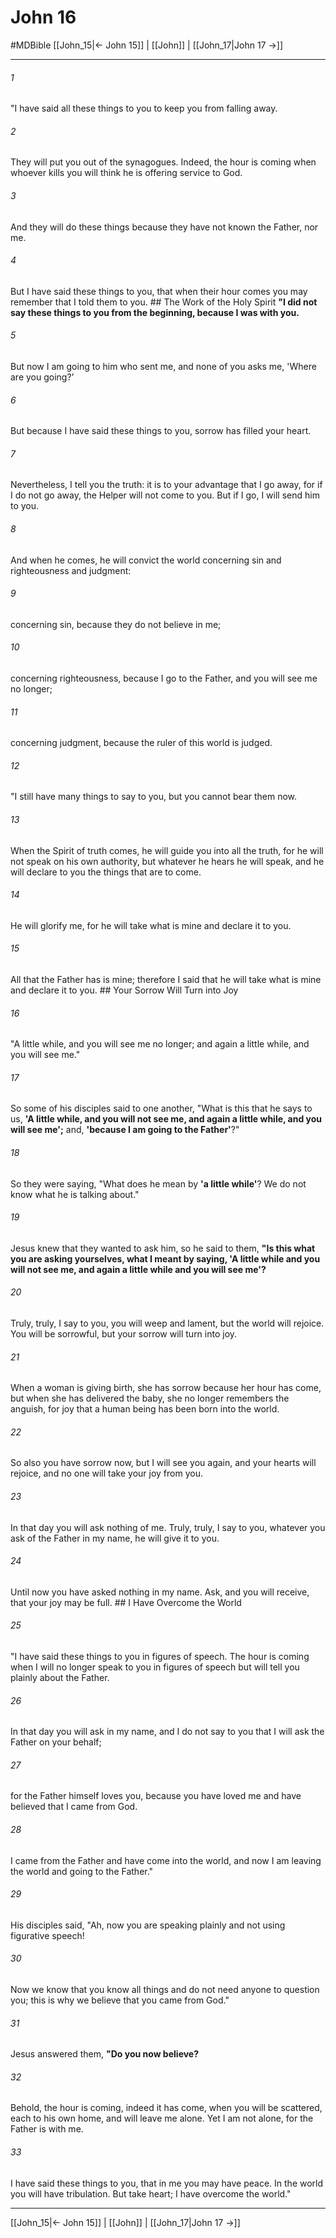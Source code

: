 # John 16
#MDBible
[[John_15|← John 15]] | [[John]] | [[John_17|John 17 →]]

***

###### 1 
"I have said all these things to you to keep you from falling away. 

###### 2 
They will put you out of the synagogues. Indeed, the hour is coming when whoever kills you will think he is offering service to God. 

###### 3 
And they will do these things because they have not known the Father, nor me. 

###### 4 
But I have said these things to you, that when their hour comes you may remember that I told them to you. ## The Work of the Holy Spirit **"I did not say these things to you from the beginning, because I was with you.** 

###### 5 
But now I am going to him who sent me, and none of you asks me, 'Where are you going?' 

###### 6 
But because I have said these things to you, sorrow has filled your heart. 

###### 7 
Nevertheless, I tell you the truth: it is to your advantage that I go away, for if I do not go away, the Helper will not come to you. But if I go, I will send him to you. 

###### 8 
And when he comes, he will convict the world concerning sin and righteousness and judgment: 

###### 9 
concerning sin, because they do not believe in me; 

###### 10 
concerning righteousness, because I go to the Father, and you will see me no longer; 

###### 11 
concerning judgment, because the ruler of this world is judged. 

###### 12 
"I still have many things to say to you, but you cannot bear them now. 

###### 13 
When the Spirit of truth comes, he will guide you into all the truth, for he will not speak on his own authority, but whatever he hears he will speak, and he will declare to you the things that are to come. 

###### 14 
He will glorify me, for he will take what is mine and declare it to you. 

###### 15 
All that the Father has is mine; therefore I said that he will take what is mine and declare it to you. ## Your Sorrow Will Turn into Joy 

###### 16 
"A little while, and you will see me no longer; and again a little while, and you will see me." 

###### 17 
So some of his disciples said to one another, "What is this that he says to us, **'A little while, and you will not see me, and again a little while, and you will see me';** and, **'because I am going to the Father'**?" 

###### 18 
So they were saying, "What does he mean by **'a little while'**? We do not know what he is talking about." 

###### 19 
Jesus knew that they wanted to ask him, so he said to them, **"Is this what you are asking yourselves, what I meant by saying, 'A little while and you will not see me, and again a little while and you will see me'?** 

###### 20 
Truly, truly, I say to you, you will weep and lament, but the world will rejoice. You will be sorrowful, but your sorrow will turn into joy. 

###### 21 
When a woman is giving birth, she has sorrow because her hour has come, but when she has delivered the baby, she no longer remembers the anguish, for joy that a human being has been born into the world. 

###### 22 
So also you have sorrow now, but I will see you again, and your hearts will rejoice, and no one will take your joy from you. 

###### 23 
In that day you will ask nothing of me. Truly, truly, I say to you, whatever you ask of the Father in my name, he will give it to you. 

###### 24 
Until now you have asked nothing in my name. Ask, and you will receive, that your joy may be full. ## I Have Overcome the World 

###### 25 
"I have said these things to you in figures of speech. The hour is coming when I will no longer speak to you in figures of speech but will tell you plainly about the Father. 

###### 26 
In that day you will ask in my name, and I do not say to you that I will ask the Father on your behalf; 

###### 27 
for the Father himself loves you, because you have loved me and have believed that I came from God. 

###### 28 
I came from the Father and have come into the world, and now I am leaving the world and going to the Father." 

###### 29 
His disciples said, "Ah, now you are speaking plainly and not using figurative speech! 

###### 30 
Now we know that you know all things and do not need anyone to question you; this is why we believe that you came from God." 

###### 31 
Jesus answered them, **"Do you now believe?** 

###### 32 
Behold, the hour is coming, indeed it has come, when you will be scattered, each to his own home, and will leave me alone. Yet I am not alone, for the Father is with me. 

###### 33 
I have said these things to you, that in me you may have peace. In the world you will have tribulation. But take heart; I have overcome the world." 

***

[[John_15|← John 15]] | [[John]] | [[John_17|John 17 →]]
